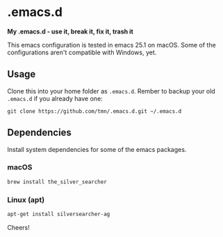 # .emacs.d

**My .emacs.d - use it, break it, fix it, trash it**

This emacs configuration is tested in emacs 25.1 on macOS. Some of the configurations aren't compatible with Windows, yet.

## Usage

Clone this into your home folder as `.emacs.d`. Rember to backup your old `.emacs.d` if you already have one:

```
git clone https://github.com/tmn/.emacs.d.git ~/.emacs.d
```

## Dependencies

Install system dependencies for some of the emacs packages.

### macOS

```bash
brew install the_silver_searcher
```

### Linux (apt)

```bash
apt-get install silversearcher-ag
```

Cheers!

